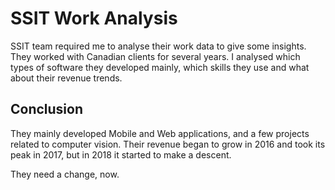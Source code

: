 # SSIT Work Analysis

SSIT team required me to analyse their work data to give some insights. They worked with Canadian clients for several years.
I analysed which types of software they developed mainly, which skills they use and what about their revenue trends.

## Conclusion
They mainly developed Mobile and Web applications, and a few projects related to computer vision. Their revenue began to grow in 2016 and took its peak in 2017, but in 2018 it started to make a descent.

They need a change, now.
